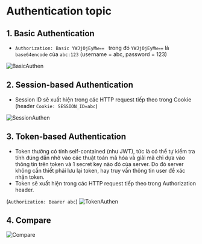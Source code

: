 # Authentication topic
## 1. Basic Authentication
- `Authorization: Basic YWJjOjEyMw== `  trong đó `YWJjOjEyMw==` là `base64encode` của `abc:123`  (username = abc, password = 123)   

![BasicAuthen](https://tungexplorer.s3.ap-southeast-1.amazonaws.com/authen_topic/basicAuthFlow.jpg)

## 2. Session-based Authentication
- Session ID sẽ xuất hiện trong các HTTP request tiếp theo trong Cookie (header `Cookie: SESSION_ID=abc`)

![SessionAuthen](https://tungexplorer.s3.ap-southeast-1.amazonaws.com/authen_topic/Session-based_Authentication.jpg)

## 3. Token-based Authentication
- Token thường có tính self-contained (như JWT), tức là có thể tự kiểm tra tính đúng đắn nhờ vào các thuật toán mã hóa và giải mã chỉ dựa vào thông tin trên token và 1 secret key nào đó của server. Do đó server không cần thiết phải lưu lại token, hay truy vấn thông tin user để xác nhận token.
- Token sẽ xuất hiện trong các HTTP request tiếp theo trong Authorization header.   

(`Authorization: Bearer abc`)
![TokenAuthen](https://tungexplorer.s3.ap-southeast-1.amazonaws.com/authen_topic/TokenBased.jpg)

## 4. Compare 
![Compare](https://tungexplorer.s3.ap-southeast-1.amazonaws.com/authen_topic/compare.JPG)